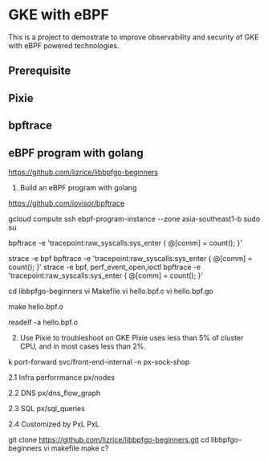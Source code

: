 
# GKE with eBPF

This is a project to demostrate to improve observability and security of GKE with eBPF powered technologies. 

## Prerequisite

## Pixie
## bpftrace
## eBPF program with golang

https://github.com/lizrice/libbpfgo-beginners

1. Build an eBPF program with golang

https://github.com/iovisor/bpftrace

gcloud compute ssh ebpf-program-instance --zone asia-southeast1-b
sudo su

bpftrace -e 'tracepoint:raw_syscalls:sys_enter { @[comm] = count(); }' 

strace -e bpf bpftrace -e 'tracepoint:raw_syscalls:sys_enter { @[comm] = count(); }' 
strace -e bpf, perf_event_open,ioctl bpftrace -e 'tracepoint:raw_syscalls:sys_enter { @[comm] = count(); }'

cd libbpfgo-beginners
vi Makefile
vi hello.bpf.c
vi hello.bpf.go

make hello.bpf.o

readelf -a hello.bpf.o


2. Use Pixie to troubleshoot on GKE
Pixie uses less than 5% of cluster CPU, and in most cases less than 2%.

k port-forward svc/front-end-internal -n px-sock-shop

2.1  Infra perforrmance 
px/nodes

2.2 DNS
px/dns_flow_graph

2.3 SQL
px/sql_queries

2.4 Customized by PxL 
PxL







git clone https://github.com/lizrice/libbpfgo-beginners.git
cd libbpfgo-beginners
vi makefile
make c?